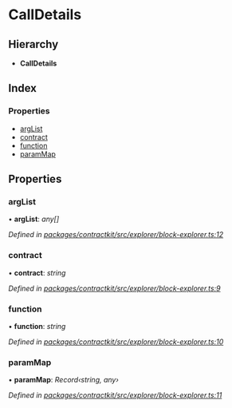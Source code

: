 # CallDetails

## Hierarchy

* **CallDetails**

## Index

### Properties

* [argList](../interfaces/_explorer_block_explorer_.calldetails.md#arglist)
* [contract](../interfaces/_explorer_block_explorer_.calldetails.md#contract)
* [function](../interfaces/_explorer_block_explorer_.calldetails.md#function)
* [paramMap](../interfaces/_explorer_block_explorer_.calldetails.md#parammap)

## Properties

### argList

• **argList**: _any\[\]_

_Defined in_ [_packages/contractkit/src/explorer/block-explorer.ts:12_](https://github.com/celo-org/celo-monorepo/blob/master/packages/contractkit/src/explorer/block-explorer.ts#L12)

### contract

• **contract**: _string_

_Defined in_ [_packages/contractkit/src/explorer/block-explorer.ts:9_](https://github.com/celo-org/celo-monorepo/blob/master/packages/contractkit/src/explorer/block-explorer.ts#L9)

### function

• **function**: _string_

_Defined in_ [_packages/contractkit/src/explorer/block-explorer.ts:10_](https://github.com/celo-org/celo-monorepo/blob/master/packages/contractkit/src/explorer/block-explorer.ts#L10)

### paramMap

• **paramMap**: _Record‹string, any›_

_Defined in_ [_packages/contractkit/src/explorer/block-explorer.ts:11_](https://github.com/celo-org/celo-monorepo/blob/master/packages/contractkit/src/explorer/block-explorer.ts#L11)

